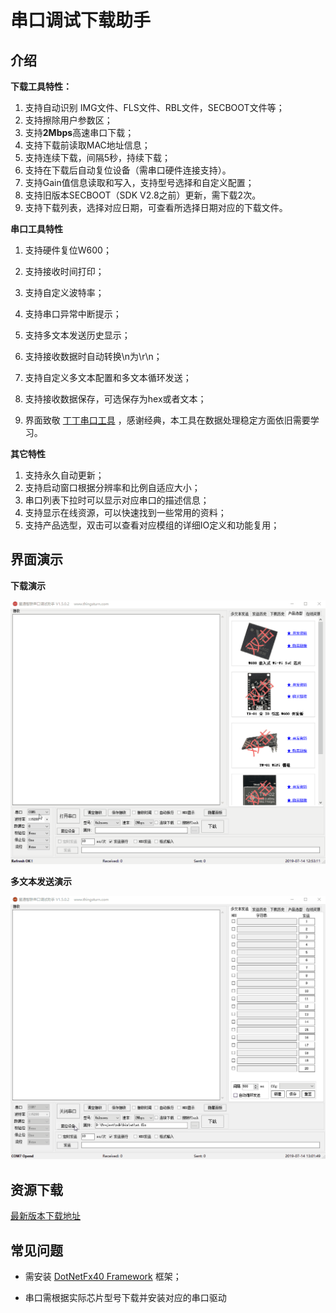# 串口调试下载助手

## 介绍

**下载工具特性：**

1.  支持自动识别 IMG文件、FLS文件、RBL文件，SECBOOT文件等；
2.  支持擦除用户参数区；
3.  支持**2Mbps**高速串口下载；
4.  支持下载前读取MAC地址信息；
5.  支持连续下载，间隔5秒，持续下载；
6.  支持在下载后自动复位设备（需串口硬件连接支持）。
7.  支持Gain值信息读取和写入，支持型号选择和自定义配置；
8.  支持旧版本SECBOOT（SDK V2.8之前）更新，需下载2次。
9.  支持下载列表，选择对应日期，可查看所选择日期对应的下载文件。

**串口工具特性**

1. 支持硬件复位W600；

2. 支持接收时间打印；

3. 支持自定义波特率；

4. 支持串口异常中断提示；

5. 支持多文本发送历史显示；

6. 支持接收数据时自动转换\n为\r\n；

7. 支持自定义多文本配置和多文本循环发送；

8. 支持接收数据保存，可选保存为hex或者文本；

9. 界面致敬 [丁丁串口工具](http://www.daxia.com/sscom) ，感谢经典，本工具在数据处理稳定方面依旧需要学习。

**其它特性**

1.  支持永久自动更新；
2.  支持启动窗口根据分辨率和比例自适应大小；
3.  串口列表下拉时可以显示对应串口的描述信息；
4.  支持显示在线资源，可以快速找到一些常用的资料；
5.  支持产品选型，双击可以查看对应模组的详细IO定义和功能复用；

## 界面演示

**下载演示**

![img](../.assets/serial/download_demo.gif)

**多文本发送演示**

![img](../.assets/serial/at_demo.gif)

## 资源下载

[最新版本下载地址](https://download.w600.fun/tool)

## 常见问题

*   需安装 [DotNetFx40 Framework](https://www.microsoft.com/en-us/download/details.aspx?id=17718) 框架；

*   串口需根据实际芯片型号下载并安装对应的串口驱动

